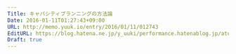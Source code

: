 ```yaml
---
Title: キャパシティプランニングの方法論
Date: 2016-01-11T01:27:43+09:00
URL: http://memo.yuuk.io/entry/2016/01/11/012743
EditURL: https://blog.hatena.ne.jp/y_uuki/performance.hatenablog.jp/atom/entry/6653586347152498173
Draft: true
---
```


